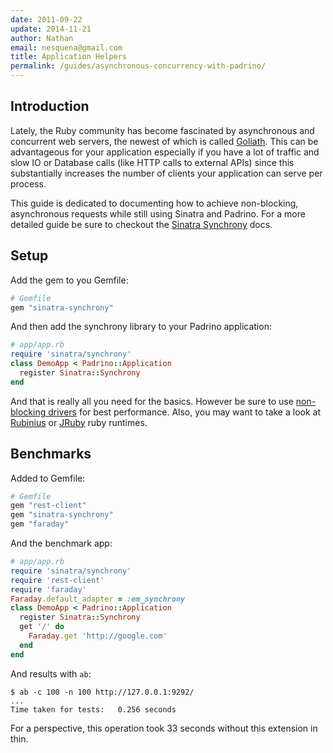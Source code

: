 ```yaml
---
date: 2011-09-22
update: 2014-11-21
author: Nathan
email: nesquena@gmail.com
title: Application Helpers
permalink: /guides/asynchronous-concurrency-with-padrino/
---
```


## Introduction

Lately, the Ruby community has become fascinated by asynchronous and concurrent web servers, the newest of which is called [Goliath](http://www.igvita.com/2011/03/08/goliath-non-blocking-ruby-19-web-server). This can be advantageous for your application especially if you have a lot of traffic and slow IO or Database calls (like HTTP calls to external APIs) since this substantially increases the number of clients your application can serve per process.


This guide is dedicated to documenting how to achieve non-blocking, asynchronous requests while still using Sinatra and Padrino. For a more detailed guide be sure to checkout the [Sinatra Synchrony](http://kyledrake.net/sinatra-synchrony/) docs.
 

## Setup

Add the gem to you Gemfile:


```ruby
# Gemfile
gem "sinatra-synchrony"
```


And then add the synchrony library to your Padrino application:


```ruby
# app/app.rb
require 'sinatra/synchrony'
class DemoApp < Padrino::Application
  register Sinatra::Synchrony
end
```


And that is really all you need for the basics. However be sure to use [non-blocking drivers](http://kyledrake.net/sinatra-synchrony/#caveats) for best performance. Also, you may want to take a look at [Rubinius](http://rubini.us) or [JRuby](http://jruby.org) ruby runtimes.
 

## Benchmarks

Added to Gemfile:


```ruby
# Gemfile
gem "rest-client"
gem "sinatra-synchrony"
gem "faraday"
```


And the benchmark app:


```ruby
# app/app.rb
require 'sinatra/synchrony'
require 'rest-client'
require 'faraday'
Faraday.default_adapter = :em_synchrony
class DemoApp < Padrino::Application
  register Sinatra::Synchrony
  get '/' do
    Faraday.get 'http://google.com'
  end
end
```


And results with `ab`:


    $ ab -c 100 -n 100 http://127.0.0.1:9292/
    ...
    Time taken for tests:   0.256 seconds


For a perspective, this operation took 33 seconds without this extension in thin.


